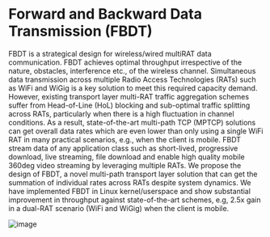 # Forward and Backward Data Transmission (FBDT)
FBDT is a strategical design for wireless/wired multiRAT data communication. FBDT achieves optimal throughput irrespective of the nature, obstacles, interference etc., of the wireless channel. Simultaneous data transmission across multiple Radio Access Technologies (RATs) such as WiFi and WiGig is a key solution to meet this required capacity demand. However, existing transport layer multi-RAT traffic aggregation schemes suffer from Head-of-Line (HoL) blocking and sub-optimal traffic splitting across RATs, particularly when there is a high fluctuation in channel conditions. As a result, state-of-the-art multi-path TCP (MPTCP) solutions can get overall data rates which are even lower than only using a single WiFi RAT in many practical scenarios, e.g., when the client is mobile. FBDT stream data of any application class such as short-lived, progressive download, live streaming, file download and enable high quality mobile 360deg video streaming by leveraging multiple RATs. We propose the design of FBDT, a novel multi-path transport layer solution that can get the summation of individual rates across RATs despite system dynamics. We have implemented FBDT in Linux kernel/userspace and show substantial improvement in throughput against state-of-the-art schemes, e.g, 2.5x gain in a dual-RAT scenario (WiFi and WiGig) when the client is mobile. 

![image](https://user-images.githubusercontent.com/57430413/228985397-de11019b-de5b-43c2-af66-0aa1c119364f.png)

